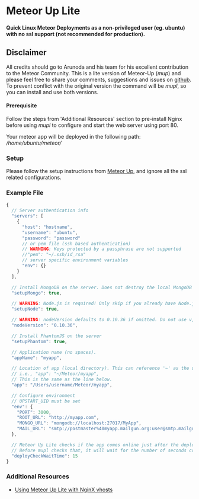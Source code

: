 # Meteor Up Lite
#### Quick Linux Meteor Deployments as a non-privileged user (eg. ubuntu) with no ssl support (not recommended for production).

## Disclaimer
All credits should go to Arunoda and his team for his excellent contribution to the Meteor Community. This is a lite version of Meteor-Up (*mup*) and please feel free to share your comments, suggestions and issues on [github](https://github.com/anbuselvan/meteor-up-lite/issues). To prevent conflict with the original version the command will be *mupl*, so you can install and use both versions.

#### Prerequisite
Follow the steps from 'Additional Resources' section to pre-install Nginx before using *mupl* to configure and start the web server using port 80.

Your meteor app will be deployed in the following path:
*/home/ubuntu/meteor/<your meteor app>*

### Setup

Please follow the setup instructions from [Meteor Up](https://github.com/arunoda/meteor-up), and ignore all the ssl related configurations.

### Example File

```js
{
  // Server authentication info
  "servers": [
    {
      "host": "hostname",
      "username": "ubuntu",
      "password": "password"
      // or pem file (ssh based authentication)
      // WARNING: Keys protected by a passphrase are not supported
      //"pem": "~/.ssh/id_rsa"
      // server specific environment variables
      "env": {}
    }
  ],

  // Install MongoDB on the server. Does not destroy the local MongoDB on future setups
  "setupMongo": true,

  // WARNING: Node.js is required! Only skip if you already have Node.js installed on server.
  "setupNode": true,

  // WARNING: nodeVersion defaults to 0.10.36 if omitted. Do not use v, just the version number.
  "nodeVersion": "0.10.36",

  // Install PhantomJS on the server
  "setupPhantom": true,

  // Application name (no spaces).
  "appName": "myapp",

  // Location of app (local directory). This can reference '~' as the users home directory.
  // i.e., "app": "~/Meteor/myapp",
  // This is the same as the line below.
  "app": "/Users/username/Meteor/myapp",

  // Configure environment
  // UPSTART_UID must be set
  "env": {
    "PORT": 3000,
    "ROOT_URL": "http://myapp.com",
    "MONGO_URL": "mongodb://localhost:27017/MyApp",
    "MAIL_URL": "smtp://postmaster%40myapp.mailgun.org:user@smtp.mailgun.org:587/"
  },

  // Meteor Up Lite checks if the app comes online just after the deployment.
  // Before mupl checks that, it will wait for the number of seconds configured below.
  "deployCheckWaitTime": 15
}
```

### Additional Resources

* [Using Meteor Up Lite with NginX vhosts](https://github.com/arunoda/meteor-up/wiki/Using-Meteor-Up-with-NginX-vhosts)

